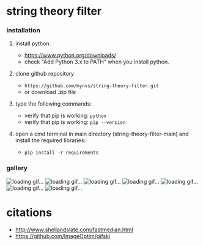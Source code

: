 # string theory filter
### installation

1. install python:
	- https://www.python.org/downloads/
	- check "Add Python 3.x to PATH" when you install python.

2. clone github repository
   	- `https://github.com/mynvs/string-theory-filter.git`
   	- or download .zip file

3. type the following commands:
	- verify that pip is working:
		`python`
	- verify that pip is working:
		`pip --version`
4. open a cmd terminal in main directory (string-theory-filter-main)
   and install the required libraries:
	- `pip install -r requirements`

### gallery

![loading gif...](https://github.com/mynvs/string_theory_filter/blob/images/image1.gif?raw=true)
![loading gif...](https://github.com/mynvs/string_theory_filter/blob/images/image6.png?raw=true)
![loading gif...](https://github.com/mynvs/string_theory_filter/blob/images/image2.gif?raw=true)
![loading gif...](https://github.com/mynvs/string_theory_filter/blob/images/image3.gif?raw=true)
![loading gif...](https://github.com/mynvs/string_theory_filter/blob/images/image4.png?raw=true)
![loading gif...](https://github.com/mynvs/string_theory_filter/blob/images/image5.png?raw=true)
![loading gif...](https://github.com/mynvs/string_theory_filter/blob/images/image7.gif?raw=true)

# citations
- http://www.shellandslate.com/fastmedian.html
- https://github.com/ImageOptim/gifski
